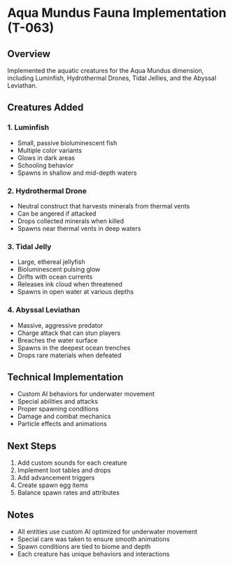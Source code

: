 # Aqua Mundus Fauna Implementation (T-063)

## Overview

Implemented the aquatic creatures for the Aqua Mundus dimension, including Luminfish, Hydrothermal Drones, Tidal Jellies, and the Abyssal Leviathan.

## Creatures Added

### 1. Luminfish

- Small, passive bioluminescent fish
- Multiple color variants
- Glows in dark areas
- Schooling behavior
- Spawns in shallow and mid-depth waters

### 2. Hydrothermal Drone

- Neutral construct that harvests minerals from thermal vents
- Can be angered if attacked
- Drops collected minerals when killed
- Spawns near thermal vents in deep waters

### 3. Tidal Jelly

- Large, ethereal jellyfish
- Bioluminescent pulsing glow
- Drifts with ocean currents
- Releases ink cloud when threatened
- Spawns in open water at various depths

### 4. Abyssal Leviathan

- Massive, aggressive predator
- Charge attack that can stun players
- Breaches the water surface
- Spawns in the deepest ocean trenches
- Drops rare materials when defeated

## Technical Implementation

- Custom AI behaviors for underwater movement
- Special abilities and attacks
- Proper spawning conditions
- Damage and combat mechanics
- Particle effects and animations

## Next Steps

1. Add custom sounds for each creature
2. Implement loot tables and drops
3. Add advancement triggers
4. Create spawn egg items
5. Balance spawn rates and attributes

## Notes

- All entities use custom AI optimized for underwater movement
- Special care was taken to ensure smooth animations
- Spawn conditions are tied to biome and depth
- Each creature has unique behaviors and interactions
